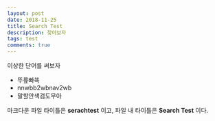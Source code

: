 ```yaml
---
layout: post
date: 2018-11-25
title: Search Test
description: 찾아보자
tags: test
comments: true
---
```

이상한 단어를 써보자

- 뚜릎빠쑉
- nnwbb2wbnav2wb
- 말할안색검도무아

마크다운 파일 타이틀은 **serachtest** 이고, 파일 내 타이틀은 **Search Test** 이다.

